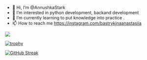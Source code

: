 - 👋 Hi, I’m @AnnushkaStark
- 👀 I’m interested in python development, backand development
- 🌱 I’m currently learning to put knowledge into practice  .
- 📫 How to reach me <https://instagram.com/bastrykinaanastasiia>


![](https://komarev.com/ghpvc/?username=your-github-AnnushkaStark)

 
[![trophy](https://github-profile-trophy.vercel.app/?username=AnnushkaStark)](https://github.com/ryo-ma/github-profile-trophy)



[![GitHub Streak](https://github-readme-streak-stats.herokuapp.com/?user=AnnushkaStark)](https://git.io/streak-stats)
<!---
AnnushkaStark/AnnushkaStark is a ✨ special ✨ repository because its `README.md` (this file) appears on your GitHub profile.
You can click the Preview link to take a look at your changes.
--->
